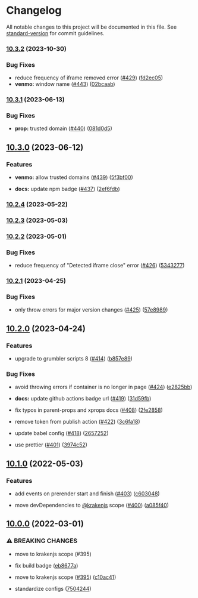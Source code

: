 # Changelog

All notable changes to this project will be documented in this file. See [standard-version](https://github.com/conventional-changelog/standard-version) for commit guidelines.

### [10.3.2](https://github.com/krakenjs/zoid/compare/v10.3.1...v10.3.2) (2023-10-30)


### Bug Fixes

* reduce frequency of iframe removed error ([#429](https://github.com/krakenjs/zoid/issues/429)) ([fd2ec05](https://github.com/krakenjs/zoid/commit/fd2ec05cab35143abc287649f6868ace4eb5626e))
* **venmo:** window name ([#443](https://github.com/krakenjs/zoid/issues/443)) ([02bcaab](https://github.com/krakenjs/zoid/commit/02bcaab83512d5339c921fe240f5929b4580e97d))

### [10.3.1](https://github.com/krakenjs/zoid/compare/v10.3.0...v10.3.1) (2023-06-13)


### Bug Fixes

* **prop:** trusted domain ([#440](https://github.com/krakenjs/zoid/issues/440)) ([081d0d5](https://github.com/krakenjs/zoid/commit/081d0d5a77bbd496284ef9e138f353a4386b6ee8))

## [10.3.0](https://github.com/krakenjs/zoid/compare/v10.2.4...v10.3.0) (2023-06-12)


### Features

* **venmo:** allow trusted domains ([#439](https://github.com/krakenjs/zoid/issues/439)) ([5f3bf00](https://github.com/krakenjs/zoid/commit/5f3bf00a08715154ff110023f0a1b862d560670e))


* **docs:** update npm badge ([#437](https://github.com/krakenjs/zoid/issues/437)) ([2ef6fdb](https://github.com/krakenjs/zoid/commit/2ef6fdb4efeeecdbbe446623cf45650499d598fa))

### [10.2.4](https://github.com/krakenjs/zoid/compare/v10.2.3...v10.2.4) (2023-05-22)

### [10.2.3](https://github.com/krakenjs/zoid/compare/v10.2.2...v10.2.3) (2023-05-03)

### [10.2.2](https://github.com/krakenjs/zoid/compare/v10.2.1...v10.2.2) (2023-05-01)


### Bug Fixes

* reduce frequency of "Detected iframe close" error ([#426](https://github.com/krakenjs/zoid/issues/426)) ([5343277](https://github.com/krakenjs/zoid/commit/53432775742a56aad8377c84258ec8d7a17d0450))

### [10.2.1](https://github.com/krakenjs/zoid/compare/v10.2.0...v10.2.1) (2023-04-25)


### Bug Fixes

* only throw errors for major version changes ([#425](https://github.com/krakenjs/zoid/issues/425)) ([57e8989](https://github.com/krakenjs/zoid/commit/57e8989fedf94ea1e1084827acc21fedfad6e267))

## [10.2.0](https://github.com/krakenjs/zoid/compare/v10.1.0...v10.2.0) (2023-04-24)


### Features

* upgrade to grumbler scripts 8 ([#414](https://github.com/krakenjs/zoid/issues/414)) ([b857e89](https://github.com/krakenjs/zoid/commit/b857e8930e76ebae77d755f5e9e0f5ac432a5790))


### Bug Fixes

* avoid throwing errors if container is no longer in page ([#424](https://github.com/krakenjs/zoid/issues/424)) ([e2825bb](https://github.com/krakenjs/zoid/commit/e2825bb5e08eadde14e8fc7b6b76d9069c5a3daf))


* **docs:** update github actions badge url ([#419](https://github.com/krakenjs/zoid/issues/419)) ([31d59fb](https://github.com/krakenjs/zoid/commit/31d59fbd1c89697e3773a5f043a506c95ee009a5))
* fix typos in parent-props and xprops docs ([#408](https://github.com/krakenjs/zoid/issues/408)) ([2fe2858](https://github.com/krakenjs/zoid/commit/2fe28584d75f9f740ec7a6d162b8d775c9cf39a0))
* remove token from publish action ([#422](https://github.com/krakenjs/zoid/issues/422)) ([3c6fa18](https://github.com/krakenjs/zoid/commit/3c6fa180c564b248d0e1b2ed66a2eaef8e2527e6))
* update babel config ([#418](https://github.com/krakenjs/zoid/issues/418)) ([2657252](https://github.com/krakenjs/zoid/commit/2657252085d401d64740fc3c8b372f085705bbf6))
* use prettier ([#401](https://github.com/krakenjs/zoid/issues/401)) ([3974c52](https://github.com/krakenjs/zoid/commit/3974c52a880e8b7a72201c9ad205b576611e7c65))

## [10.1.0](https://github.com/krakenjs/zoid/compare/v10.0.0...v10.1.0) (2022-05-03)


### Features

* add events on prerender start and finish ([#403](https://github.com/krakenjs/zoid/issues/403)) ([c603048](https://github.com/krakenjs/zoid/commit/c6030488dcbb4bb182b630acf722b6a8bbafc5dd))


* move devDependencies to [@krakenjs](https://github.com/krakenjs) scope ([#400](https://github.com/krakenjs/zoid/issues/400)) ([a085f40](https://github.com/krakenjs/zoid/commit/a085f408ff4f20d95f22ab5b44acb490038c33d7))

## [10.0.0](https://github.com/krakenjs/zoid/compare/v9.0.87...v10.0.0) (2022-03-01)


### ⚠ BREAKING CHANGES

* move to krakenjs scope (#395)

* fix build badge ([eb8677a](https://github.com/krakenjs/zoid/commit/eb8677a3c41f8ad52158ad946573d0df9a47538d))
* move to krakenjs scope ([#395](https://github.com/krakenjs/zoid/issues/395)) ([c10ac41](https://github.com/krakenjs/zoid/commit/c10ac415ce6a2174c7ef08f2451da95bb9795888))
* standardize configs ([7504244](https://github.com/krakenjs/zoid/commit/7504244fe9c856a74e210008ed5fac00d2bf114d))
